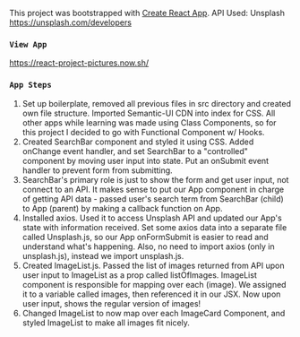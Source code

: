 This project was bootstrapped with [Create React App](https://github.com/facebook/create-react-app).
API Used: Unsplash https://unsplash.com/developers

### `View App`

https://react-project-pictures.now.sh/

### `App Steps`
1) Set up boilerplate, removed all previous files in src directory and created own file structure. Imported Semantic-UI CDN into index for CSS. All other apps while learning was made using Class Components, so for this project I decided to go with Functional Component w/ Hooks.
2) Created SearchBar component and styled it using CSS. Added onChange event handler, and set SearchBar to a "controlled" component by moving user input into state. Put an onSubmit event handler to prevent form from submitting.
3) SearchBar's primary role is just to show the form and get user input, not connect to an API. It makes sense to put our App component in charge of getting API data - passed user's search term from SearchBar (child) to App (parent) by making a callback function on App.
4) Installed axios. Used it to access Unsplash API and updated our App's state with information received. Set some axios data into a separate file called Unsplash.js, so our App onFormSubmit is easier to read and understand what's happening. Also, no need to import axios (only in unsplash.js), instead we import unsplash.js.
5) Created ImageList.js. Passed the list of images returned from API upon user input to ImageList as a prop called listOfImages. ImageList component is responsible for mapping over each (image). We assigned it to a variable called images, then referenced it in our JSX. Now upon user input, shows the regular version of images!
6) Changed ImageList to now map over each ImageCard Component, and styled ImageList to make all images fit nicely.